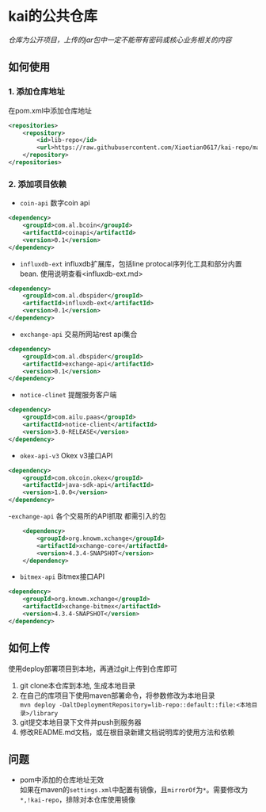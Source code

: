 # kai的公共仓库
_仓库为公开项目，上传的jar包中一定不能带有密码或核心业务相关的内容_

## 如何使用
### 1. 添加仓库地址
在pom.xml中添加仓库地址
```xml
<repositories>
    <repository>
        <id>lib-repo</id>
        <url>https://raw.githubusercontent.com/Xiaotian0617/kai-repo/master/library</url>
    </repository>
</repositories>
```

### 2. 添加项目依赖
- `coin-api` 数字coin api
```xml
<dependency>
    <groupId>com.al.bcoin</groupId>
    <artifactId>coinapi</artifactId>
    <version>0.1</version>
</dependency>
```

- `influxdb-ext` influxdb扩展库，包括line protocal序列化工具和部分内置bean. 使用说明查看<influxdb-ext.md>
```xml
<dependency>
    <groupId>com.al.dbspider</groupId>
    <artifactId>influxdb-ext</artifactId>
    <version>0.1</version>
</dependency>
```
- `exchange-api` 交易所网站rest api集合
```xml
<dependency>
    <groupId>com.al.dbspider</groupId>
    <artifactId>exchange-api</artifactId>
    <version>0.1</version>
</dependency>
```

- `notice-clinet` 提醒服务客户端
```xml
<dependency>
    <groupId>com.ailu.paas</groupId>
    <artifactId>notice-client</artifactId>
    <version>3.0-RELEASE</version>
</dependency>
```

- `okex-api-v3` Okex v3接口API
```xml
<dependency>
    <groupId>com.okcoin.okex</groupId>
    <artifactId>java-sdk-api</artifactId>
    <version>1.0.0</version>
</dependency>
```

-`exchange-api` 各个交易所的API抓取 都需引入的包
```xml
    <dependency>
        <groupId>org.knowm.xchange</groupId>
        <artifactId>xchange-core</artifactId>
        <version>4.3.4-SNAPSHOT</version>
    </dependency>
```

- `bitmex-api` Bitmex接口API
```xml
<dependency>
    <groupId>org.knowm.xchange</groupId>
    <artifactId>xchange-bitmex</artifactId>
    <version>4.3.4-SNAPSHOT</version>
</dependency>
```

## 如何上传
使用deploy部署项目到本地，再通过git上传到仓库即可
1. git clone本仓库到本地, 生成本地目录
2. 在自己的库项目下使用maven部署命令，将参数修改为本地目录  
`mvn deploy -DaltDeploymentRepository=lib-repo::default::file:<本地目录>/library`
3. git提交本地目录下文件并push到服务器
4. 修改README.md文档，或在根目录新建文档说明库的使用方法和依赖

## 问题
- pom中添加的仓库地址无效  
  如果在maven的`settings.xml`中配置有镜像，且`mirrorOf`为`*`。需要修改为`*,!kai-repo`，排除对本仓库使用镜像
